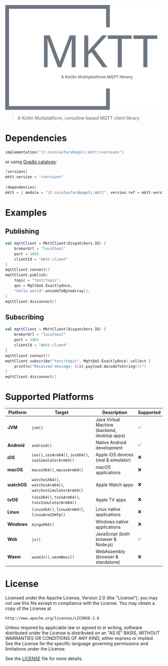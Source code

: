 <p align="center">
    <img alt="MKTT logo" src="mktt-logo.svg">
</p>

> A Kotlin Multiplatform, coroutine-based MQTT client library

# Dependencies

```kotlin
implementation("it.nicolasfarabegoli:mktt:<version>")
```

or using [Gradle catalogs](https://docs.gradle.org/current/userguide/version_catalogs.html):

```kotlin
[versions]
mktt-version = "<version>"

[dependencies]
mktt = { module = "it.nicolasfarabegoli:mktt", version.ref = mktt-version }
```

# Examples

## Publishing

```kotlin
val mqttClient = MkttClient(Dispatchers.IO) {
    brokerUrl = "localhost"
    port = 1883
    clientId = "mktt-client"
}
mqttClient.connect()
mqttClient.publish(
    topic = "test/topic",
    qos = MqttQoS.ExactlyOnce,
    "hello world".encodeToByteArray(),
)
mqttClient.disconnect()
```

## Subscribing

```kotlin
val mqttClient = MkttClient(Dispatchers.IO) {
    brokerUrl = "localhost"
    port = 1883
    clientId = "mktt-client"
}
mqttClient.connect()
mqttClient.subscribe("test/topic", MqttQoS.ExactlyOnce).collect {
    println("Received message: ${it.payload.decodeToString()}")
}
mqttClient.disconnect()
```

# Supported Platforms

| Platform    | Target                                                      | Description                                  | Supported          |
|-------------|-------------------------------------------------------------|----------------------------------------------|--------------------|
| **JVM**     | `jvm()`                                                     | Java Virtual Machine (backend, desktop apps) | :white_check_mark: |
| **Android** | `android()`                                                 | Native Android development                   | :white_check_mark: |
| **iOS**     | `ios()`, `iosArm64()`, `iosX64()`, `iosSimulatorArm64()`    | Apple iOS devices (real & simulator)         | :x:                |
| **macOS**   | `macosX64()`, `macosArm64()`                                | macOS applications                           | :x:                |
| **watchOS** | `watchosX64()`, `watchosArm64()`, `watchosSimulatorArm64()` | Apple Watch apps                             | :x:                |
| **tvOS**    | `tvosX64()`, `tvosArm64()`, `tvosSimulatorArm64()`          | Apple TV apps                                | :x:                |
| **Linux**   | `linuxX64()`, `linuxArm64()`, `linuxArm32Hfp()`             | Linux native applications                    | :x:                |
| **Windows** | `mingwX64()`                                                | Windows native applications                  | :x:                |
| **Web**     | `js()`                                                      | JavaScript (both browser & Node.js)          | :white_check_mark: |
| **Wasm**    | `wasmJs()`, `wasmWasi()`                                    | WebAssembly (browser & standalone)           | :x:                |

# License

Licensed under the Apache License, Version 2.0 (the "License");
you may not use this file except in compliance with the License.
You may obtain a copy of the License at

    http://www.apache.org/licenses/LICENSE-2.0

Unless required by applicable law or agreed to in writing, software
distributed under the License is distributed on an "AS IS" BASIS,
WITHOUT WARRANTIES OR CONDITIONS OF ANY KIND, either express or implied.
See the License for the specific language governing permissions and
limitations under the License.

See the [LICENSE](LICENSE) file for more details.
